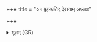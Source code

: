 +++
title = "०१ बृहस्पतिर् देवानाम् अध्यक्षः"

+++
<details><summary>मूलम् (GR)</summary>

बृहस्पतिर् देवानाम् अध्यक्षः ।  
(…) ॥ +++(see 15.7.1bcd)+++
</details>